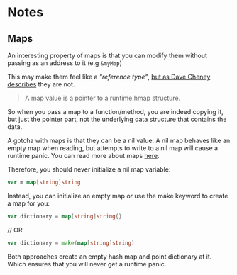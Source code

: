 # Notes
## Maps

An interesting property of maps is that you can modify them without passing as an address to it (e.g `&myMap`)

This may make them feel like a *"reference type"*, [but as Dave Cheney describes](https://dave.cheney.net/2017/04/30/if-a-map-isnt-a-reference-variable-what-is-it) they are not.

>A map value is a pointer to a runtime.hmap structure.

So when you pass a map to a function/method, you are indeed copying it, but just the pointer part, not the underlying data structure that contains the data.

A gotcha with maps is that they can be a nil value. A nil map behaves like an empty map when reading, but attempts to write to a nil map will cause a runtime panic. You can read more about maps [here](https://blog.golang.org/go-maps-in-action).

Therefore, you should never initialize a nil map variable:

```go
var m map[string]string
```
Instead, you can initialize an empty map or use the make keyword to create a map for you:

```go
var dictionary = map[string]string{}
```

// OR

```go
var dictionary = make(map[string]string)
```

Both approaches create an empty hash map and point dictionary at it. Which ensures that you will never get a runtime panic.
